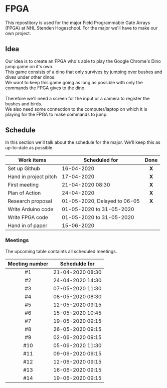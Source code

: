 # FPGA
This repostitory is used for the major Field Programmable Gate Arrays (FPGA) at NHL Stenden Hogeschool.
For the major we'll have to make our own project.

## Idea
Our idea is to create an FPGA who's able to play the Google Chrome's Dino jump game on it's own. <br>
This game consists of a dino that only survives by jumping over bushes and dives under other dinos. <br>
We want to keep this game going as long as possible with only the commands the FPGA gives to the dino.<br>
<br>
Therefore we'll need a screen for the input or a camera to register the bushes and birds. <br>
We also need some connection to the computer/laptop on which it is playing for the FPGA to make commands to jump.

## Schedule
In this section we'll talk about the schedule for the major.
We'll keep this as up-to-date as possible.

Work items | Scheduled for | Done
---------- | ------------- | :----:
Set up Github | 16-04-2020 | **X**
Hand in project pitch | 17-04-2020 | **X**
First meeting | 21-04-2020 08:30 | **X**
Plan of Action | 24-04-2020 | **X**
Research proposal | 01-05-2020, Delayed to 06-05| **X**
Write Arduino code | 01-05-2020 to 31-05-2020 |
Write FPGA code | 01-05-2020 to 31-05-2020 |
Hand in of paper | 15-06-2020 |

### Meetings
The upcoming table containts all scheduled meetings.

Meeting number | Schedulde for 
:------------: | -------------
#1 | 21-04-2020 08:30
#2 | 24-04-2020 14:30
#3 | 07-05-2020 11:30
#4 | 08-05-2020 08:30
#5 | 12-05-2020 09:15
#6 | 15-05-2020 10:45
#7 | 19-05-2020 09:15
#8 | 26-05-2020 09:15
#9 | 02-06-2020 09:15
#10 | 05-06-2020 11:30
#11 | 09-06-2020 09:15
#12 | 12-06-2020 09:15
#13 | 16-06-2020 09:15
#14 | 19-06-2020 09:15

